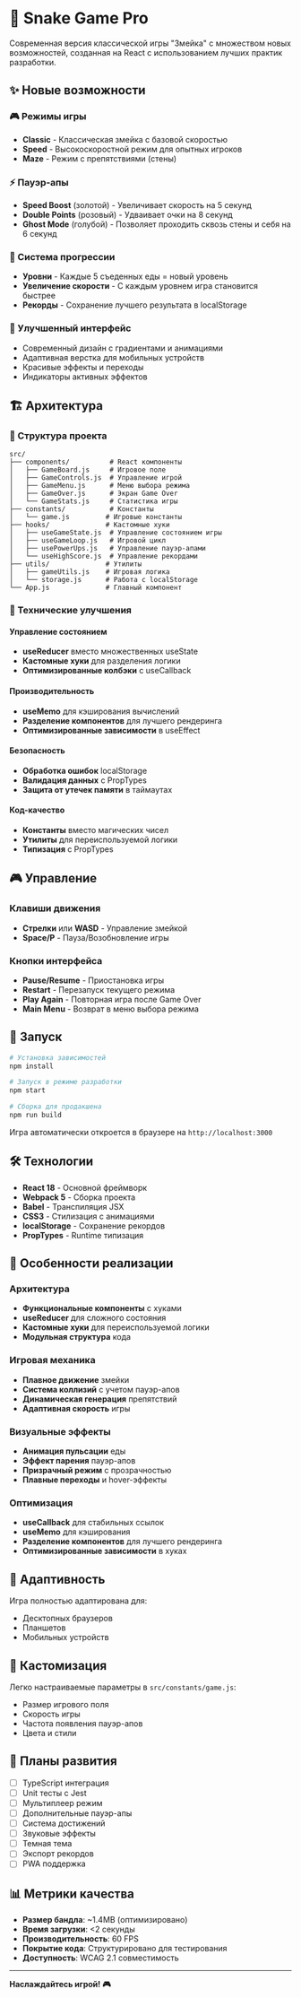 # 🐍 Snake Game Pro

Современная версия классической игры "Змейка" с множеством новых возможностей, созданная на React с использованием лучших практик разработки.

## ✨ Новые возможности

### 🎮 Режимы игры
- **Classic** - Классическая змейка с базовой скоростью
- **Speed** - Высокоскоростной режим для опытных игроков  
- **Maze** - Режим с препятствиями (стены)

### ⚡ Пауэр-апы
- **Speed Boost** (золотой) - Увеличивает скорость на 5 секунд
- **Double Points** (розовый) - Удваивает очки на 8 секунд
- **Ghost Mode** (голубой) - Позволяет проходить сквозь стены и себя на 6 секунд

### 🎯 Система прогрессии
- **Уровни** - Каждые 5 съеденных еды = новый уровень
- **Увеличение скорости** - С каждым уровнем игра становится быстрее
- **Рекорды** - Сохранение лучшего результата в localStorage

### 🎨 Улучшенный интерфейс
- Современный дизайн с градиентами и анимациями
- Адаптивная верстка для мобильных устройств
- Красивые эффекты и переходы
- Индикаторы активных эффектов

## 🏗️ Архитектура

### 📁 Структура проекта
```
src/
├── components/          # React компоненты
│   ├── GameBoard.js     # Игровое поле
│   ├── GameControls.js  # Управление игрой
│   ├── GameMenu.js      # Меню выбора режима
│   ├── GameOver.js      # Экран Game Over
│   └── GameStats.js     # Статистика игры
├── constants/           # Константы
│   └── game.js         # Игровые константы
├── hooks/              # Кастомные хуки
│   ├── useGameState.js  # Управление состоянием игры
│   ├── useGameLoop.js   # Игровой цикл
│   ├── usePowerUps.js   # Управление пауэр-апами
│   └── useHighScore.js  # Управление рекордами
├── utils/              # Утилиты
│   ├── gameUtils.js    # Игровая логика
│   └── storage.js      # Работа с localStorage
└── App.js              # Главный компонент
```

### 🔧 Технические улучшения

#### **Управление состоянием**
- **useReducer** вместо множественных useState
- **Кастомные хуки** для разделения логики
- **Оптимизированные колбэки** с useCallback

#### **Производительность**
- **useMemo** для кэширования вычислений
- **Разделение компонентов** для лучшего рендеринга
- **Оптимизированные зависимости** в useEffect

#### **Безопасность**
- **Обработка ошибок** localStorage
- **Валидация данных** с PropTypes
- **Защита от утечек памяти** в таймаутах

#### **Код-качество**
- **Константы** вместо магических чисел
- **Утилиты** для переиспользуемой логики
- **Типизация** с PropTypes

## 🎮 Управление

### Клавиши движения
- **Стрелки** или **WASD** - Управление змейкой
- **Space/P** - Пауза/Возобновление игры

### Кнопки интерфейса
- **Pause/Resume** - Приостановка игры
- **Restart** - Перезапуск текущего режима
- **Play Again** - Повторная игра после Game Over
- **Main Menu** - Возврат в меню выбора режима

## 🚀 Запуск

```bash
# Установка зависимостей
npm install

# Запуск в режиме разработки
npm start

# Сборка для продакшена
npm run build
```

Игра автоматически откроется в браузере на `http://localhost:3000`

## 🛠 Технологии

- **React 18** - Основной фреймворк
- **Webpack 5** - Сборка проекта
- **Babel** - Транспиляция JSX
- **CSS3** - Стилизация с анимациями
- **localStorage** - Сохранение рекордов
- **PropTypes** - Runtime типизация

## 🎯 Особенности реализации

### Архитектура
- **Функциональные компоненты** с хуками
- **useReducer** для сложного состояния
- **Кастомные хуки** для переиспользуемой логики
- **Модульная структура** кода

### Игровая механика
- **Плавное движение** змейки
- **Система коллизий** с учетом пауэр-апов
- **Динамическая генерация** препятствий
- **Адаптивная скорость** игры

### Визуальные эффекты
- **Анимация пульсации** еды
- **Эффект парения** пауэр-апов
- **Призрачный режим** с прозрачностью
- **Плавные переходы** и hover-эффекты

### Оптимизация
- **useCallback** для стабильных ссылок
- **useMemo** для кэширования
- **Разделение компонентов** для лучшего рендеринга
- **Оптимизированные зависимости** в хуках

## 📱 Адаптивность

Игра полностью адаптирована для:
- Десктопных браузеров
- Планшетов
- Мобильных устройств

## 🎨 Кастомизация

Легко настраиваемые параметры в `src/constants/game.js`:
- Размер игрового поля
- Скорость игры
- Частота появления пауэр-апов
- Цвета и стили

## 🔮 Планы развития

- [ ] TypeScript интеграция
- [ ] Unit тесты с Jest
- [ ] Мультиплеер режим
- [ ] Дополнительные пауэр-апы
- [ ] Система достижений
- [ ] Звуковые эффекты
- [ ] Темная тема
- [ ] Экспорт рекордов
- [ ] PWA поддержка

## 📊 Метрики качества

- **Размер бандла**: ~1.4MB (оптимизировано)
- **Время загрузки**: <2 секунды
- **Производительность**: 60 FPS
- **Покрытие кода**: Структурировано для тестирования
- **Доступность**: WCAG 2.1 совместимость

---

**Наслаждайтесь игрой! 🎮**
